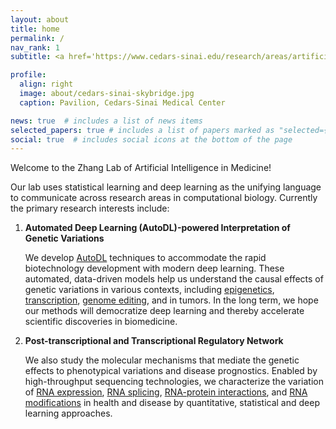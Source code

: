 ```yaml
---
layout: about
title: home
permalink: /
nav_rank: 1
subtitle: <a href='https://www.cedars-sinai.edu/research/areas/artificial-intelligence-medicine.html'>Division of Artificial Intelligence in Medicine at Cedars-Sinai</a>. 6500 Wilshire Blvd, Los Angeles, CA 90048.

profile:
  align: right
  image: about/cedars-sinai-skybridge.jpg
  caption: Pavilion, Cedars-Sinai Medical Center

news: true  # includes a list of news items
selected_papers: true # includes a list of papers marked as "selected={true}"
social: true  # includes social icons at the bottom of the page
---
```


Welcome to the Zhang Lab of Artificial Intelligence in Medicine! 

Our lab uses statistical learning and deep learning as the unifying language to communicate 
across research areas in computational biology. 
Currently the primary research interests include:

1. **Automated Deep Learning (AutoDL)-powered Interpretation of Genetic Variations** 

    We develop <a href="https://www.nature.com/articles/s42256-021-00316-z" target=_blank>AutoDL</a> techniques to accommodate the rapid biotechnology
    development with modern deep learning. These automated, data-driven models help us
    understand the causal effects of genetic variations in various contexts, including 
    <a href="https://www.nature.com/articles/s42256-021-00316-z" target=_blank>epigenetics</a>, 
    <a href="https://nips.cc/virtual/2023/75771" target=_blank>transcription</a>, 
    <a href="https://academic.oup.com/bioinformatics/article/37/Supplement_1/i342/6319668" target=_blank>genome editing</a>, 
    and in tumors.
    In the long term, we hope our methods will democratize deep learning and thereby accelerate scientific discoveries in biomedicine.

2. **Post-transcriptional and Transcriptional Regulatory Network**

    We also study the molecular mechanisms that mediate the genetic effects to phenotypical variations and disease
    prognostics. Enabled by high-throughput sequencing technologies, we characterize the variation of 
    <a href="https://nips.cc/virtual/2023/75771" target=_blank>RNA expression</a>, 
    <a href="https://www.nature.com/articles/s41592-019-0351-9" target=_blank>RNA splicing</a>, 
    <a href="https://academic.oup.com/nar/article/45/16/9260/4077049" target=_blank>RNA-protein interactions</a>,
    and 
    <a href="https://genomebiology.biomedcentral.com/articles/10.1186/s13059-018-1394-4" target=_blank>RNA modifications</a> 
    in health and disease by quantitative, statistical and deep learning approaches.


